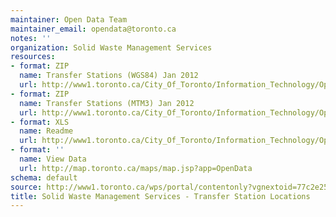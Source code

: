 ```yaml
---
maintainer: Open Data Team
maintainer_email: opendata@toronto.ca
notes: ''
organization: Solid Waste Management Services
resources:
- format: ZIP
  name: Transfer Stations (WGS84) Jan 2012
  url: http://www1.toronto.ca/City_Of_Toronto/Information_Technology/Open_Data/Data_Sets/Assets/Files/SWMS_-_Transfer_Station_Locations_wgs84_Jan2012.zip
- format: ZIP
  name: Transfer Stations (MTM3) Jan 2012
  url: http://www1.toronto.ca/City_Of_Toronto/Information_Technology/Open_Data/Data_Sets/Assets/Files/SWMS_-_Transfer_Station_Locations_mtm3_Jan2012.zip
- format: XLS
  name: Readme
  url: http://www1.toronto.ca/City_Of_Toronto/Information_Technology/Open_Data/Data_Sets/Assets/Files/Solid_Waste_Management_Services_-_Transfer_Station_Locations_Readme.xls
- format: ''
  name: View Data
  url: http://map.toronto.ca/maps/map.jsp?app=OpenData
schema: default
source: http://www1.toronto.ca/wps/portal/contentonly?vgnextoid=77c2e25923590310VgnVCM1000003dd60f89RCRD&vgnextchannel=1a66e03bb8d1e310VgnVCM10000071d60f89RCRD
title: Solid Waste Management Services - Transfer Station Locations
---
```

